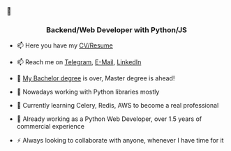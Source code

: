 ### 👋

<!--
**genndy007/genndy007** is a ✨ _special_ ✨ repository because its `README.md` (this file) appears on your GitHub profile.

Here are some ideas to get you started:

- 🔭 I’m currently working on ...
- 🌱 I’m currently learning ...
- 👯 I’m looking to collaborate on ...
- 🤔 I’m looking for help with ...
- 💬 Ask me about ...
- 📫 How to reach me: ...
- 😄 Pronouns: ...
- ⚡ Fun fact: ...
-->


<h3 align="center">Backend/Web Developer with Python/JS</h3>


- 📫 Here you have my [CV/Resume](https://github.com/genndy007/resume/blob/master/CV_Hennadii_Kochev.pdf)

- 📫 Reach me on [Telegram](https://t.me/vimacs), [E-Mail](mailto:kochevgenazp@gmail.com), [LinkedIn](https://www.linkedin.com/in/hennadii-kochev-40364b192/)

- 🤔 [My Bachelor degree](https://kpi.ua/ru/fiot) is over, Master degree is ahead!

- 🔭 Nowadays working with Python libraries mostly
- 🌱 Currently learning Celery, Redis, AWS to become a real professional
- 👯 Already working as a Python Web Developer, over 1.5 years of commercial experience
- ⚡ Always looking to collaborate with anyone, whenever I have time for it

